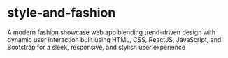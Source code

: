 # style-and-fashion
A modern fashion showcase web app blending trend-driven design with dynamic user interaction built using HTML, CSS, ReactJS, JavaScript, and Bootstrap for a sleek, responsive, and stylish user experience
